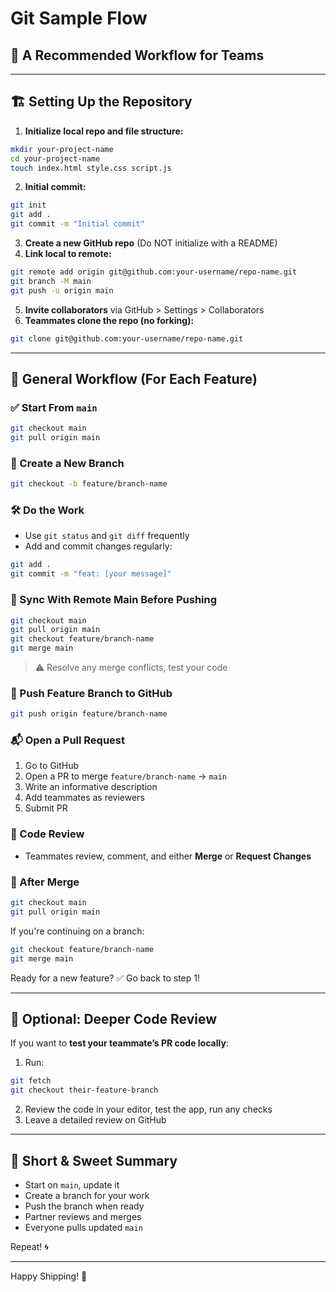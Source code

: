 # Git Sample Flow

## 🚀 A Recommended Workflow for Teams

---

## 🏗️ Setting Up the Repository

1. **Initialize local repo and file structure:**

```bash
mkdir your-project-name
cd your-project-name
touch index.html style.css script.js
```

2. **Initial commit:**

```bash
git init
git add .
git commit -m "Initial commit"
```

3. **Create a new GitHub repo** (Do NOT initialize with a README)
4. **Link local to remote:**

```bash
git remote add origin git@github.com:your-username/repo-name.git
git branch -M main
git push -u origin main
```

5. **Invite collaborators** via GitHub > Settings > Collaborators
6. **Teammates clone the repo (no forking):**

```bash
git clone git@github.com:your-username/repo-name.git
```

---

## 🔁 General Workflow (For Each Feature)

### ✅ Start From `main`

```bash
git checkout main
git pull origin main
```

### 🌿 Create a New Branch

```bash
git checkout -b feature/branch-name
```

### 🛠 Do the Work

- Use `git status` and `git diff` frequently
- Add and commit changes regularly:

```bash
git add .
git commit -m "feat: [your message]"
```

### 🔄 Sync With Remote Main Before Pushing

```bash
git checkout main
git pull origin main
git checkout feature/branch-name
git merge main
```

> ⚠️ Resolve any merge conflicts, test your code

### 🚀 Push Feature Branch to GitHub

```bash
git push origin feature/branch-name
```

### 📬 Open a Pull Request

1. Go to GitHub
2. Open a PR to merge `feature/branch-name` → `main`
3. Write an informative description
4. Add teammates as reviewers
5. Submit PR

### 🧠 Code Review

- Teammates review, comment, and either **Merge** or **Request Changes**

### 🧹 After Merge

```bash
git checkout main
git pull origin main
```

If you're continuing on a branch:

```bash
git checkout feature/branch-name
git merge main
```

Ready for a new feature? ✅ Go back to step 1!

---

## 🧪 Optional: Deeper Code Review

If you want to **test your teammate’s PR code locally**:

1. Run:

```bash
git fetch
git checkout their-feature-branch
```

2. Review the code in your editor, test the app, run any checks
3. Leave a detailed review on GitHub

---

## 📝 Short & Sweet Summary

- Start on `main`, update it
- Create a branch for your work
- Push the branch when ready
- Partner reviews and merges
- Everyone pulls updated `main`

Repeat! 🌀

---

Happy Shipping! 🚢

